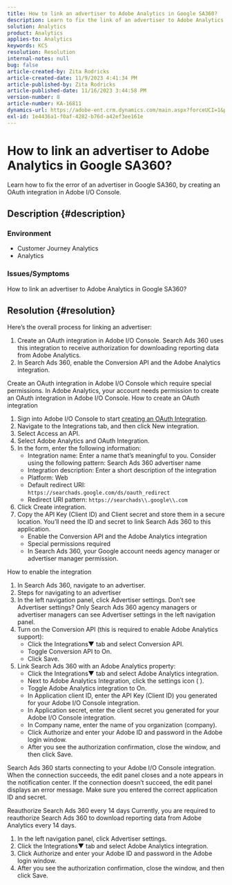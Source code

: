 ```yaml
---
title: How to link an advertiser to Adobe Analytics in Google SA360?
description: Learn to fix the link of an advertiser to Adobe Analytics.
solution: Analytics
product: Analytics
applies-to: Analytics
keywords: KCS
resolution: Resolution
internal-notes: null
bug: false
article-created-by: Zita Rodricks
article-created-date: 11/9/2023 4:41:34 PM
article-published-by: Zita Rodricks
article-published-date: 11/16/2023 3:44:58 PM
version-number: 8
article-number: KA-16811
dynamics-url: https://adobe-ent.crm.dynamics.com/main.aspx?forceUCI=1&pagetype=entityrecord&etn=knowledgearticle&id=4b21d7d5-1e7f-ee11-8179-6045bd006b3d
exl-id: 1e4436a1-f0af-4282-b76d-a42ef3ee161e
---
```

# How to link an advertiser to Adobe Analytics in Google SA360?


Learn how to fix the error of an advertiser in Google SA360, by creating an OAuth integration in Adobe I/O Console.

## Description {#description}


### <b>Environment</b>

- Customer Journey Analytics
- Analytics




### <b>Issues/Symptoms</b>

How to link an advertiser to Adobe Analytics in Google SA360?


## Resolution {#resolution}


Here’s the overall process for linking an advertiser:

1. Create an OAuth integration in Adobe I/O Console. Search Ads 360 uses this integration to receive authorization for downloading reporting data from Adobe Analytics.
2. In Search Ads 360, enable the Conversion API and the Adobe Analytics integration.


Create an OAuth integration in Adobe I/O Console which require special permissions. In Adobe Analytics, your account needs permission to create an OAuth integration in Adobe I/O Console. How to create an OAuth integration

1. Sign into Adobe I/O Console to start [creating an OAuth Integration](https://developer.adobe.com/developer-console/docs/guides/#!AdobeDocs/adobeio-auth/master/AuthenticationOverview/OAuthIntegration.md).
2. Navigate to the Integrations tab, and then click New integration.
3. Select Access an API.
4. Select Adobe Analytics and OAuth Integration.
5. In the form, enter the following information:
    - Integration name: Enter a name that’s meaningful to you. Consider using the following pattern: Search Ads 360 advertiser name
    - Integration description: Enter a short description of the integration
    - Platform: Web
    - Default redirect URI: `https://searchads.google.com/ds/oauth_redirect`
    - Redirect URI pattern: `https://searchads\\.google\\.com`
6. Click Create integration.
7. Copy the API Key (Client ID) and Client secret and store them in a secure location. You’ll need the ID and secret to link Search Ads 360 to this application.
    - Enable the Conversion API and the Adobe Analytics integration
    - Special permissions required
    - In Search Ads 360, your Google account needs agency manager or advertiser manager permission.


How to enable the integration

1. In Search Ads 360, navigate to an advertiser.
2. Steps for navigating to an advertiser
3. In the left navigation panel, click Advertiser settings.    Don’t see Advertiser settings? Only Search Ads 360 agency managers or advertiser managers can see Advertiser settings in the left navigation panel.
4. Turn on the Conversion API (this is required to enable Adobe Analytics support):
    - Click the Integrations▼ tab and select Conversion API.
    - Toggle Conversion API to On.
    - Click Save.
5. Link Search Ads 360 with an Adobe Analytics property:
    - Click the Integrations▼ tab and select Adobe Analytics integration.
    - Next to Adobe Analytics Integration, click the settings icon ( ).
    - Toggle Adobe Analytics integration to On.
    - In Application client ID, enter the API Key (Client ID) you generated for your Adobe I/O Console integration.
    - In Application secret, enter the client secret you generated for your Adobe I/O Console integration.
    - In Company name, enter the name of you organization (company).
    - Click Authorize and enter your Adobe ID and password in the Adobe login window.
    - After you see the authorization confirmation, close the window, and then click Save.


Search Ads 360 starts connecting to your Adobe I/O Console integration. When the connection succeeds, the edit panel closes and a note appears in the notification center. If the connection doesn’t succeed, the edit panel displays an error message. Make sure you entered the correct application ID and secret.

Reauthorize Search Ads 360 every 14 days Currently, you are required to reauthorize Search Ads 360 to download reporting data from Adobe Analytics every 14 days.

1. In the left navigation panel, click Advertiser settings.
2. Click the Integrations▼ tab and select Adobe Analytics integration.
3. Click Authorize and enter your Adobe ID and password in the Adobe login window.
4. After you see the authorization confirmation, close the window, and then click Save.
